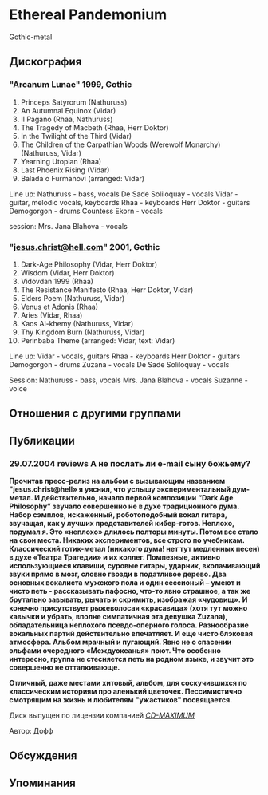 # Ethereal Pandemonium

Gothic-metal

## Дискография

### "Arcanum Lunae" 1999, Gothic

1.  Princeps Satyrorum 
  (Nathuruss) 
2.  An Autumnal Equinox 
  (Vidar) 
3.  Il Pagano 
  (Rhaa, Nathuruss) 
4.  The Tragedy of Macbeth 
  (Rhaa, Herr Doktor) 
5.  In the Twilight of the Third 
  (Vidar) 
6.  The Children of the Carpathian Woods (Werewolf Monarchy) 
  (Nathuruss, Vidar) 
7.  Yearning Utopian 
  (Rhaa) 
8.  Last Phoenix Rising 
  (Vidar) 
9.  Balada o Furmanovi 
  (arranged: Vidar) 

Line up:
Nathuruss - bass, vocals
De Sade Soliloquay - vocals
Vidar - guitar, melodic vocals, keyboards
Rhaa - keyboards
Herr Doktor - guitars
Demogorgon - drums
Countess Ekorn - vocals

session:
Mrs. Jana Blahova - vocals

### "jesus.christ@hell.com" 2001, Gothic

1.  Dark-Age Philosophy 
  (Vidar, Herr Doktor) 
2.  Wisdom 
  (Vidar, Herr Doktor) 
3.  Vidovdan 1999 
  (Rhaa) 
4.  The Resistance Manifesto 
  (Rhaa, Herr Doktor, Vidar) 
5.  Elders Poem 
  (Nathuruss, Vidar) 
6.  Venus et Adonis 
  (Rhaa) 
7.  Aries 
  (Vidar, Rhaa) 
8.  Kaos Al-khemy 
  (Nathuruss, Vidar) 
9.  Thy Kingdom Burn 
  (Nathuruss, Vidar) 
10.  Perinbaba Theme 
  (arranged: Vidar, text: Vidar) 

Line up:
Vidar - vocals, guitars
Rhaa - keyboards
Herr Doktor - guitars
Demogorgon - drums
Zuzana - vocals
De Sade Soliloquay - vocals

Session:
Nathuruss - bass, vocals
Mrs. Jana Blahova - vocals
Suzanne - voice


## Отношения с другими группами


## Публикации

### 29.07.2004 reviews А не послать ли e-mail сыну божьему?

<P><B>Прочитав пресс-релиз на альбом с вызывающим названием "jesus.christ@hell» я уяснил, что услышу экспериментальный дум-метал. И действительно, начало первой композиции “Dark Age Philosophy” звучало совершенно не в духе традиционного дума. Набор сэмплов, искаженный, роботоподобный вокал гитара, звучащая, как у лучших представителей кибер-готов. Неплохо, подумал я. Это «неплохо» длилось полторы минуты. Потом все стало на свои места. Никаких экспериментов, все строго по учебникам. Классический готик-метал (никакого дума! нет тут медленных песен) в духе «Театра Трагедии» и их коллег. Помпезные, активно использующиеся клавиши, суровые гитары, ударник, вколачивающий звуки прямо в мозг, словно гвозди в податливое дерево. Два основных вокалиста мужского пола и один&nbsp;сессионый&nbsp;– умеют и чисто петь - рассказывать пафосно, что-то явно страшное, а так же брутально завывать, рычать и скримить, изображая «чудовищ». И конечно присутствует рыжеволосая «красавица» (хотя тут можно кавычки и убрать, вполне симпатичная эта девушка Zuzana), обладательница неплохого псевдо-оперного голоса. Разнообразие вокальных партий действительно впечатляет. И еще чисто блэковая атмосфера. Альбом мрачный и пугающий. Явно не о спасении эльфами очередного «Междуокеанья» поют. Что особенно интересно, группа не стесняется петь на родном языке, и звучит это совершенно не отталкивающе. </B></P>
<P><B>Отличный, даже местами хитовый, альбом, для соскучившихся по классическим историям про аленький цветочек. Пессимистично смотрящим на жизнь и любителям "ужастиков" посвящается.</B></P>
<P>Диск выпущен по лицензии компанией <A href="http://www.cd-maximum.ru/"><U><I>CD-MAXIMUM</I></U></A></P>
Автор: Дофф


## Обсуждения


## Упоминания

